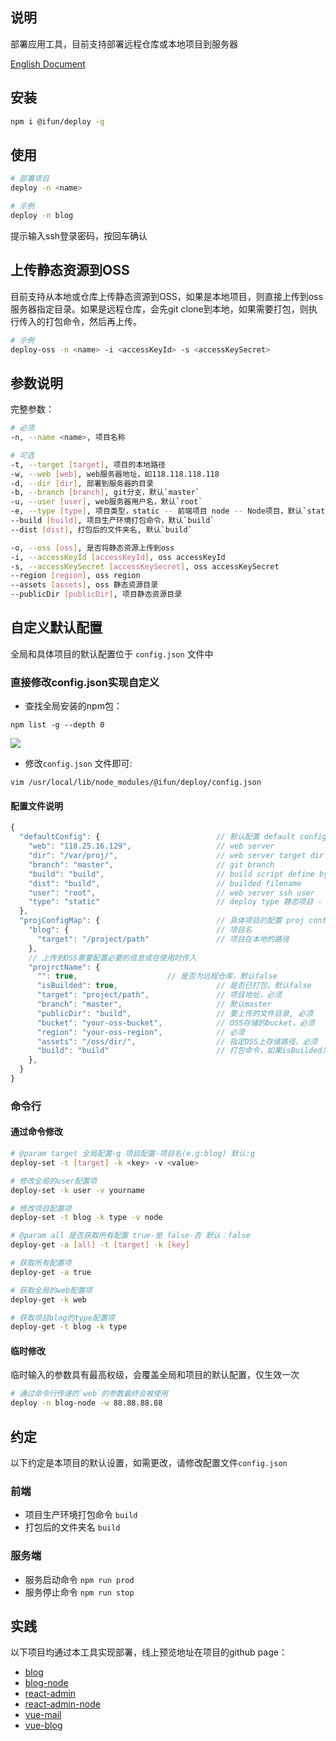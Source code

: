 ## 说明

部署应用工具，目前支持部署远程仓库或本地项目到服务器

[English Document](https://github.com/weihomechen/deploy-tool/blob/master/README-en.md)

## 安装

```sh
npm i @ifun/deploy -g
```

## 使用

```sh
# 部署项目
deploy -n <name>

# 示例
deploy -n blog
```

提示输入ssh登录密码，按回车确认

## 上传静态资源到OSS

目前支持从本地或仓库上传静态资源到OSS，如果是本地项目，则直接上传到oss服务器指定目录。如果是远程仓库，会先git clone到本地，如果需要打包，则执行传入的打包命令，然后再上传。

```sh
# 示例
deploy-oss -n <name> -i <accessKeyId> -s <accessKeySecret>
```

## 参数说明

完整参数： 

```sh
# 必须
-n, --name <name>, 项目名称

# 可选
-t, --target [target], 项目的本地路径
-w, --web [web], web服务器地址，如118.118.118.118
-d, --dir [dir], 部署到服务器的目录
-b, --branch [branch], git分支，默认`master`
-u, --user [user], web服务器用户名，默认`root`
-e, --type [type], 项目类型，static -- 前端项目 node -- Node项目，默认`static`
--build [build], 项目生产环境打包命令，默认`build`
--dist [dist], 打包后的文件夹名, 默认`build`

-o, --oss [oss], 是否将静态资源上传到oss
-i, --accessKeyId [accessKeyId], oss accessKeyId
-s, --accessKeySecret [accessKeySecret], oss accessKeySecret
--region [region], oss region
--assets [assets], oss 静态资源目录
--publicDir [publicDir], 项目静态资源目录
```

## 自定义默认配置

全局和具体项目的默认配置位于 `config.json` 文件中

### 直接修改config.json实现自定义

- 查找全局安装的npm包：

```
npm list -g --depth 0
```

![](https://rulifun.oss-cn-hangzhou.aliyuncs.com/static/image/WX20181011-135003%402x.png)

- 修改`config.json` 文件即可: 

```
vim /usr/local/lib/node_modules/@ifun/deploy/config.json
```

#### 配置文件说明

```js
{
  "defaultConfig": {                          // 默认配置 default config
    "web": "118.25.16.129",                   // web server
    "dir": "/var/proj/",                      // web server target dir
    "branch": "master",                       // git branch
    "build": "build",                         // build script define by package.json 
    "dist": "build",                          // builded filename
    "user": "root",                           // web server ssh user
    "type": "static"                          // deploy type 静态项目 - static node项目 - node
  },
  "projConfigMap": {                          // 具体项目的配置 proj config
    "blog": {                                 // 项目名
      "target": "/project/path"               // 项目在本地的路径
    },
    // 上传到OSS需要配置必要的信息或在使用时传入
    "projrctName": {
      "": true,                    // 是否为远程仓库，默认false
      "isBuilded": true,                      // 是否已打包，默认false
      "target": "project/path",               // 项目地址，必须
      "branch": "master",                     // 默认master
      "publicDir": "build",                   // 要上传的文件目录, 必须
      "bucket": "your-oss-bucket",            // OSS存储的bucket，必须
      "region": "your-oss-region",            // 必须
      "assets": "/oss/dir/",                  // 指定OSS上存储路径，必须
      "build": "build"                        // 打包命令，如果isBuilded为false，则必须，会执行 npm run <build>
    },
  }
}
```


### 命令行

#### 通过命令修改

```sh
# @param target 全局配置-g 项目配置-项目名(e.g:blog) 默认:g
deploy-set -t [target] -k <key> -v <value>

# 修改全局的user配置项
deploy-set -k user -v yourname

# 修改项目配置项
deploy-set -t blog -k type -v node

# @param all 是否获取所有配置 true-是 false-否 默认：false
deploy-get -a [all] -t [target] -k [key]

# 获取所有配置项
deploy-get -a true

# 获取全局的web配置项
deploy-get -k web

# 获取项目blog的type配置项
deploy-get -t blog -k type

```

#### 临时修改

临时输入的参数具有最高权级，会覆盖全局和项目的默认配置，仅生效一次

```sh
# 通过命令行传递的`web`的参数最终会被使用
deploy -n blog-node -w 88.88.88.88 
```

## 约定

以下约定是本项目的默认设置，如需更改，请修改配置文件`config.json`

### 前端
- 项目生产环境打包命令 `build`
- 打包后的文件夹名 `build`

### 服务端
- 服务启动命令 `npm run prod`  
- 服务停止命令 `npm run stop`

## 实践

以下项目均通过本工具实现部署，线上预览地址在项目的github page：

- [blog](https://github.com/weihomechen/blog)
- [blog-node](https://github.com/weihomechen/blog-node)
- [react-admin](https://github.com/weihomechen/react-admin)
- [react-admin-node](https://github.com/weihomechen/react-admin-node)
- [vue-mail](https://github.com/weihomechen/vue-mail-front)
- [vue-blog](https://github.com/weihomechen/vue-blog)
